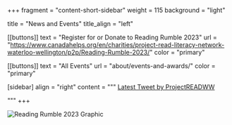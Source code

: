 +++
fragment = "content-short-sidebar"
weight = 115
background = "light"

title = "News and Events"
title_align = "left" 

[[buttons]]
  text = "Register for or Donate to Reading Rumble 2023"
  url = "https://www.canadahelps.org/en/charities/project-read-literacy-network-waterloo-wellington/p2p/Reading-Rumble-2023/"
  color = "primary"
  
  [[buttons]]
  text = "All Events"
  url = "about/events-and-awards/"
  color = "primary"

[sidebar]
  align = "right"
  content = """
<a class="twitter-timeline"
href="https://twitter.com/ProjectREADWW?ref_src=twsrc%5Etfw"
data-chrome="nofooter noborders transparent"
data-tweet-limit="10">
Latest Tweet by ProjectREADWW
</a>
<script async src="https://platform.twitter.com/widgets.js" charset="utf-8"></script>
"""
+++


![Reading Rumble 2023 Graphic](/images/2023-Reading-Rumble-Launch.jpg)

